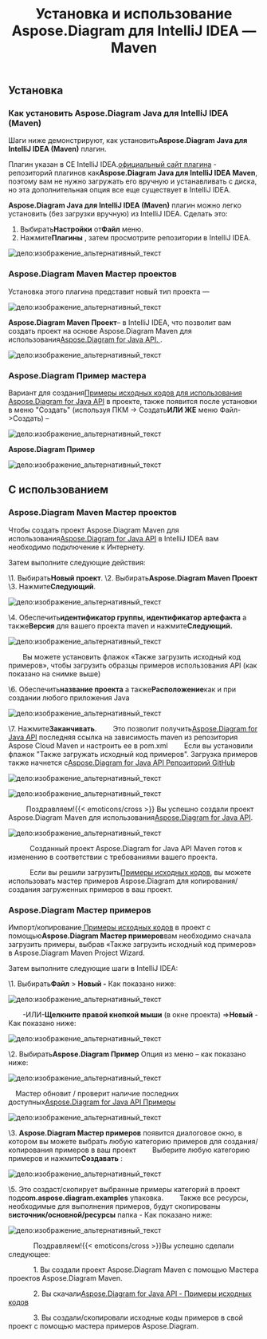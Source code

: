 ﻿---
title: Установка и использование Aspose.Diagram для IntelliJ IDEA — Maven
type: docs
weight: 10
url: /ru/java/installing-and-using-aspose-diagram-for-intellij-idea-maven/
---
## **Установка**
### **Как установить Aspose.Diagram Java для IntelliJ IDEA (Maven)**
 Шаги ниже демонстрируют, как установить**Aspose.Diagram Java для IntelliJ IDEA (Maven)** плагин.

 Плагин указан в CE IntelliJ IDEA.[официальный сайт плагина](https://goo.gl/JjSReR) - репозиторий плагинов как**Aspose.Diagram Java для IntelliJ IDEA Maven**, поэтому вам не нужно загружать его вручную и устанавливать с диска, но эта дополнительная опция все еще существует в IntelliJ IDEA.

**Aspose.Diagram Java для IntelliJ IDEA (Maven)** плагин можно легко установить (без загрузки вручную) из IntelliJ IDEA. Сделать это:

1.  Выбирать**Настройки** от**Файл** меню.
1.  Нажмите**Плагины** , затем просмотрите репозитории в IntelliJ IDEA.

![дело:изображение_альтернативный_текст](http://i.imgur.com/CTDCnTb.jpg)
### **Aspose.Diagram Maven Мастер проектов**
 Установка этого плагина представит новый тип проекта —

![дело:изображение_альтернативный_текст](http://download-codeplex.sec.s-msft.com/Download/SourceControlFileDownload.ashx?ProjectName=asposediagramjavaintellij&changeSetId=6bf310487f22abe8deaebf186b4fc55583a85b5b&itemId=src%2fresources%2fasposeSmall.png)

**Aspose.Diagram Maven Проект**– в IntelliJ IDEA, что позволит вам создать проект на основе Aspose.Diagram Maven для использования[Aspose.Diagram for Java API. ](http://goo.gl/pNOaGJ). 

![дело:изображение_альтернативный_текст](http://i.imgur.com/ZjhvjDU.jpg)
### **Aspose.Diagram Пример мастера**
 Вариант для создания[Примеры исходных кодов для использования Aspose.Diagram for Java API](https://goo.gl/UCIYLO) в проекте, также появится после установки в меню "Создать" (используя ПКМ -> Создать**ИЛИ ЖЕ** меню Файл->Создать) –

![дело:изображение_альтернативный_текст](http://download-codeplex.sec.s-msft.com/Download/SourceControlFileDownload.ashx?ProjectName=asposediagramjavaintellij&changeSetId=6bf310487f22abe8deaebf186b4fc55583a85b5b&itemId=src%2fresources%2fasposeSmall.png)

**Aspose.Diagram Пример**

![дело:изображение_альтернативный_текст](http://i.imgur.com/68DKzJu.jpg)
## **С использованием**
### **Aspose.Diagram Maven Мастер проектов**
 Чтобы создать проект Aspose.Diagram Maven для использования[Aspose.Diagram for Java API](http://goo.gl/pNOaGJ) в IntelliJ IDEA вам необходимо подключение к Интернету.

Затем выполните следующие действия:

 \1. Выбирать**Новый проект**.
 \2. Выбирать**Aspose.Diagram Maven Проект** 
 \3. Нажмите**Следующий**. 

![дело:изображение_альтернативный_текст](http://i.imgur.com/ZjhvjDU.jpg)


 \4. Обеспечить**идентификатор группы, идентификатор артефакта** а также**Версия** для вашего проекта maven и нажмите**Следующий.**

![дело:изображение_альтернативный_текст](http://i.imgur.com/iAiYqcC.jpg)


`    `Вы можете установить флажок «Также загрузить исходный код примеров», чтобы загрузить образцы примеров использования API (как показано на снимке выше)

 \6. Обеспечить**название проекта** а также**Расположение**как и при создании любого приложения Java

![дело:изображение_альтернативный_текст](http://i.imgur.com/0gulhIV.jpg)


 \7. Нажмите**Заканчивать**.
 `    `Это позволит получить[Aspose.Diagram for Java API](http://goo.gl/pNOaGJ) последняя ссылка на зависимость maven из репозитория Aspose Cloud Maven и настроить ее в pom.xml
 `    `Если вы установили флажок "Также загружать исходный код примеров". Загрузка примеров также начнется с[Aspose.Diagram for Java API Репозиторий GitHub](https://goo.gl/UCIYLO)

![дело:изображение_альтернативный_текст](http://i.imgur.com/9k59ehL.jpg)

![дело:изображение_альтернативный_текст](http://i.imgur.com/96qBPax.jpg)

 `     `Поздравляем!{{< emoticons/cross >}} Вы успешно создали проект Aspose.Diagram Maven для использования[Aspose.Diagram for Java API](http://goo.gl/pNOaGJ).

![дело:изображение_альтернативный_текст](http://i.imgur.com/uHrjYHq.jpg)

`      `Созданный проект Aspose.Diagram for Java API Maven готов к изменению в соответствии с требованиями вашего проекта.

 `      `Если вы решили загрузить[Примеры исходных кодов](https://goo.gl/UCIYLO), вы можете использовать мастер примеров Aspose.Diagram для копирования/создания загруженных примеров в ваш проект.
### **Aspose.Diagram Мастер примеров**
 Импорт/копирование[ Примеры исходных кодов](https://goo.gl/UCIYLO) в проект с помощью**Aspose.Diagram Мастер примеров**вам необходимо сначала загрузить примеры, выбрав «Также загрузить исходный код примеров» в Aspose.Diagram Maven Project Wizard.

Затем выполните следующие шаги в IntelliJ IDEA:

 \1. Выбирать**Файл** > **Новый -** Как показано ниже:

![дело:изображение_альтернативный_текст](http://i.imgur.com/N8tT9Q0.jpg)


 `    `-ИЛИ-**Щелкните правой кнопкой мыши** (в окне проекта) =>**Новый** - Как показано ниже:

![дело:изображение_альтернативный_текст](http://i.imgur.com/aUBWkhp.jpg)


 \2. Выбирать**Aspose.Diagram Пример** Опция из меню – как показано ниже:

![дело:изображение_альтернативный_текст](http://i.imgur.com/tVGGfhY.jpg)


`  `Мастер обновит / проверит наличие последних доступных[Aspose.Diagram for Java API Примеры](https://goo.gl/UCIYLO) 

![дело:изображение_альтернативный_текст](http://i.imgur.com/5PZwsuq.jpg)


\3. **Aspose.Diagram Мастер примеров** появится диалоговое окно, в котором вы можете выбрать любую категорию примеров для создания/копирования примеров в ваш проект
 `    `Выберите любую категорию примеров и нажмите**Создавать** : 

![дело:изображение_альтернативный_текст](http://i.imgur.com/68DKzJu.jpg)


 \5. Это создаст/скопирует выбранные примеры категорий в проект под**com.aspose.diagram.examples** упаковка.
 `    `Также все ресурсы, необходимые для выполнения примеров, будут скопированы в**источник/основной/ресурсы** папка - Как показано ниже:

![дело:изображение_альтернативный_текст](http://i.imgur.com/DyAl0u5.jpg)



 `       `Поздравляем!{{< emoticons/cross >}}Вы успешно сделали следующее:

`       `1. Вы создали проект Aspose.Diagram Maven с помощью Мастера проектов Aspose.Diagram Maven.

 `       `2. Вы скачали[Aspose.Diagram for Java API - Примеры исходных кодов](https://goo.gl/UCIYLO)

`       `3. Вы создали/скопировали исходные коды примеров в свой проект с помощью мастера примеров Aspose.Diagram.
